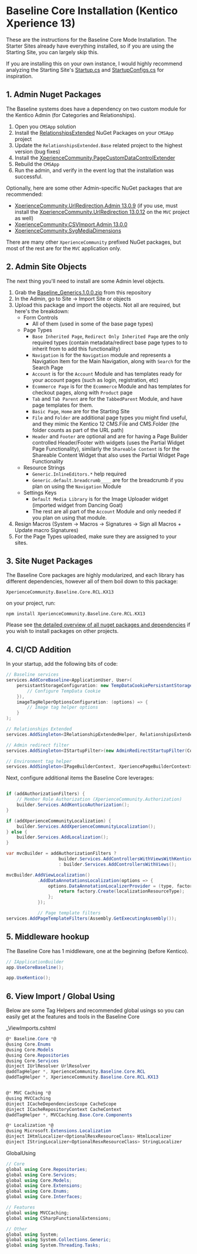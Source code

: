 # Baseline Core Installation (Kentico Xperience 13)

These are the instructions for the Baseline Core Mode Installation.  The Starter Sites already have everything installed, so if you are using the Starting Site, you can largely skip this.

If you are installing this on your own instance, I would highly recommend analyzing the Starting Site's [Startup.cs](../../starting-site/kx13/MVC/MVC/Program.cs) and [StartupConfigs.cs](../../starting-site/kx13/MVC/MVC/Configuration/StartupConfigs.cs) for inspiration.

## 1. Admin Nuget Packages

The Baseline systems does have a dependency on two custom module for the Kentico Admin (for Categories and Relationships).

1. Open you `CMSApp` solution
2. Install the [RelationshipsExtended](https://www.nuget.org/packages/RelationshipsExtended) NuGet Packages on your `CMSApp` project
3. Update the `RelationshipsExtended.Base` related project to the highest version (bug fixes)
4. Install the [XperienceCommunity.PageCustomDataControlExtender](https://www.nuget.org/packages/XperienceCommunity.PageCustomDataControlExtender)
6. Rebuild the `CMSApp`
7. Run the admin, and verify in the event log that the installation was successful.

Optionally, here are some other Admin-specific NuGet packages that are recommended:
* [XperienceCommunity.UrlRedirection.Admin 13.0.9](https://www.nuget.org/packages/XperienceCommunity.UrlRedirection.Admin) (if you use, must install the [XperienceCommunity.UrlRedirection 13.0.12](https://www.nuget.org/packages/XperienceCommunity.UrlRedirection) on the `MVC` project as well)
* [XperienceCommunity.CSVImport.Admin 13.0.0](https://www.nuget.org/packages/XperienceCommunity.CSVImport.Admin)
* [XperienceCommunity.SvgMediaDimensions](https://www.nuget.org/packages/XperienceCommunity.SvgMediaDimensions)

There are many other `XperienceCommunity` prefixed NuGet packages, but most of the rest are for the `MVC` application only.


## 2. Admin Site Objects

The next thing you'll need to install are some Admin level objects.

1. Grab the [Baseline_Generics.1.0.0.zip](../../starting-site/kx13/Baseline_Generics.1.0.0.zip) from this repository
2. In the Admin, go to Site -> Import Site or objects
3. Upload this package and import the objects.  Not all are required, but here's the breakdown:
    - Form Controls
      - All of them (used in some of the base page types)
    - Page Types
      - `Base Inherited Page`, `Redirect Only Inherited Page` are the only required types (contain metadata/redirect base page types to to inherit from to add this functionality)
      - `Navigation` is for the `Navigation` module and represents a Navigation Item for the Main Navigation, along with `Search` for the Search Page
      - `Account` is for the `Account` Module and has templates ready for your account pages (such as login, registration, etc)
      - `Ecommerce Page` is for the `Ecommerce` Module and has templates for checkout pages, along with `Product` page
      - `Tab` and `Tab Parent` are for the `TabbedParent` Module, and have page templates for them.
      - `Basic Page`, `Home` are for the Starting Site
      - `File` and `Folder` are additional page types you might find useful, and they mimic the Kentico 12 CMS.File and CMS.Folder (the folder counts as part of the URL path)
      - `Header` and `Footer` are optional and are for having a Page Builder controlled Header/Footer with widgets (uses the Partial Widget Page Functionality), similarly the `Shareable Content` is for the Shareable Content Widget that also uses the Partial Widget Page Functionality
    - Resource Strings
      - `Generic.InlineEditors.*` help required
      - `Generic.default.breadcrumb____` are for the breadcrumb if you plan on using the `Navigation` Module
    - Settings Keys
      - `Default Media Library` is for the Image Uploader widget (imported widget from Dancing Goat)
      - The rest are all part of the `Account` Module and only needed if you plan on using that module.
4. Resign Macros (System -> Macros -> Signatures -> Sign all Macros + Update macro Signatures)
5. For the Page Types uploaded, make sure they are assigned to your sites.

## 3. Site Nuget Packages

The Baseline Core packages are highly modularized, and each library has different dependencies, however all of them boil down to this package:

`XperienceCommunity.Baseline.Core.RCL.KX13`

on your project, run:

```
npm install XperienceCommunity.Baseline.Core.RCL.KX13
```

Please see [the detailed overview of all nuget packages and dependencies](../general/modules-architecture-overview.md) if you wish to install packages on other projects.


## 4. CI/CD Addition

In your startup, add the following bits of code:

```csharp
// Baseline services
services.AddCoreBaseline<ApplicationUser, User>(
    persistantStorageConfiguration: new TempDataCookiePersistantStorageConfiguration("TEMPDATA", (configurations) => {
        // Configure TempData Cookie
    }),
    imageTagHelperOptionsConfiguration: (options) => {
        // Image tag helper options
    }
);

// Relationships Extended
services.AddSingleton<IRelationshipExtendedHelper, RelationshipsExtendedHelper>();

// Admin redirect filter
services.AddSingleton<IStartupFilter>(new AdminRedirectStartupFilter(Configuration));

// Environment tag helper
services.AddSingleton<IPageBuilderContext, XperiencePageBuilderContext>();

```

Next, configure additional items the Baseline Core leverages:

```csharp

if (addAuthorizationFilters) {
    // Member Role Authorization (XperienceCommunity.Authorization)
    builder.Services.AddKenticoAuthorization();
}

if (addXperienceCommunityLocalization) {
    builder.Services.AddXperienceCommunityLocalization();
} else {
    builder.Services.AddLocalization();
}

var mvcBuilder = addAuthorizationFilters ?
                    builder.Services.AddControllersWithViewsWithKenticoAuthorization()
                    : builder.Services.AddControllersWithViews();

mvcBuilder.AddViewLocalization()
            .AddDataAnnotationsLocalization(options => {
                options.DataAnnotationLocalizerProvider = (type, factory) => {
                    return factory.Create(localizationResourceType);
                };
            });

            // Page template filters
services.AddPageTemplateFilters(Assembly.GetExecutingAssembly());


```

## 5. Middleware hookup

The Baseline Core has 1 middleware, one at the beginning (before Kentico).

```csharp
// IApplicationBuilder
app.UseCoreBaseline();

app.UseKentico();

```

## 6. View Import / Global Using

Below are some Tag Helpers and recommended global usings so you can easily get at the features and tools in the Baseline Core

_ViewImports.cshtml
```csharp
@* Baseline.Core *@
@using Core.Enums
@using Core.Models
@using Core.Repositories
@using Core.Services
@inject IUrlResolver UrlResolver
@addTagHelper *, XperienceCommunity.Baseline.Core.RCL
@addTagHelper *, XperienceCommunity.Baseline.Core.RCL.KX13


@* MVC Caching *@
@using MVCCaching
@inject ICacheDependenciesScope CacheScope
@inject ICacheRepositoryContext CacheContext
@addTagHelper *, MVCCaching.Base.Core.Components

@* Localization *@
@using Microsoft.Extensions.Localization
@inject IHtmlLocalizer<OptionalResxResourceClass> HtmlLocalizer
@inject IStringLocalizer<OptionalResxResourceClass> StringLocalizer

```

GlobalUsing
```csharp
// Core
global using Core.Repositories;
global using Core.Services;
global using Core.Models;
global using Core.Extensions;
global using Core.Enums;
global using Core.Interfaces;

// Features
global using MVCCaching;
global using CSharpFunctionalExtensions;

// Other
global using System;
global using System.Collections.Generic;
global using System.Threading.Tasks;
```